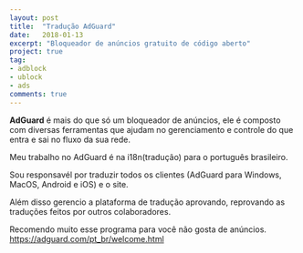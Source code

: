 ```yaml
---
layout: post
title:  "Tradução AdGuard"
date:   2018-01-13
excerpt: "Bloqueador de anúncios gratuito de código aberto"
project: true
tag:
- adblock 
- ublock
- ads
comments: true
---
```



**AdGuard** é mais do que só um bloqueador de anúncios, ele é composto com diversas ferramentas que ajudam no gerenciamento e controle do que entra e sai no fluxo da sua rede.

Meu trabalho no AdGuard é na i18n(tradução) para o português brasileiro. 

Sou responsavél por traduzir todos os clientes (AdGuard para Windows, MacOS, Android e iOS) e o site.

Além disso gerencio a plataforma de tradução aprovando, reprovando as traduções feitos por outros colaboradores.

Recomendo muito esse programa para você não gosta de anúncios. https://adguard.com/pt_br/welcome.html

